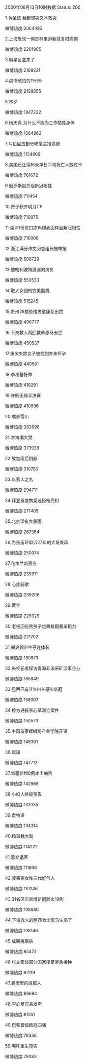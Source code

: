 2020年08月13日10时数据
Status: 200

1.黄圣依 我都想哭又不敢哭

微博热度:3064482

2.上海发现一例吉林来沪新冠复阳病例

微博热度:2201905

3.明星盲盒来了

微博热度:2199221

4.虞书欣拍的THE9

微博热度:2198855

5.林夕

微博热度:1847222

6.杨天真 为什么不能为工作牺牲身体

微博热度:1664962

7.斗鱼回应部分吃播主播浪费

微博热度:1154809

8.美国已连续16天单日平均死亡人数过千

微博热度:761672

9.俄罗斯副总理新冠阳性

微博热度:711454

10.贺子秋齐明月CP

微博热度:710875

11.深圳1份进口冻鸡翅表面样品新冠阳性

微博热度:710008

12.浙江满分作文阅卷组长被举报

微博热度:586729

13.被哈利波特遗漏的演员

微博热度:550533

14.融入女团的完美翻跳

微博热度:515245

15.贵州28楼坠楼男童康复出院

微博热度:496777

16.下海救人两匹救命恩马去世

微博热度:450537

17.重庆失踪女子被找到并未怀孕

微博热度:449581

18.李准基好帅

微博热度:418291

19.许昕无缘半决赛

微博热度:410996

20.成都雪山

微博热度:383696

21.李海潮大哭

微博热度:373928

22.故宫雨后倒影

微博热度:310780

23.以家人之名

微博热度:294711

24.拜登首度携竞选搭档亮相

微博热度:271405

25.北京深夜大暴雨

微博热度:267364

26.为张玉环申诉27年的大哥发声

微博热度:250074

27.花木兰新预告

微博热度:239911

28.心疼骊歌

微博热度:239206

29.黄金

微博热度:229329

30.老板回应熊孩子尬舞扯翻翡翠柜台

微博热度:221702

31.郑爽领带牛仔连体装

微博热度:180873

32.央视记者探访青海非法采矿涉事企业

微博热度:165849

33.巴西已有11位州长感染新冠

微博热度:158007

34.检方通报李心草溺亡案件

微博热度:150573

35.中国首家螺蛳粉产业学院开课

微博热度:148301

36.琉璃

微博热度:147712

37.新疆新增8例本土病例

微博热度:142566

38.小妇人终极预告

微博热度:137035

39.食物语

微博热度:134314

40.杨幂魏大勋

微博热度:114222

41.思文退赛

微博热度:111606

42.凌霄家女性三代好气人

微博热度:110246

43.31省区市新增新冠肺炎19例

微博热度:108680

44.下海救人的两匹救命恩马生病了

微博热度:108146

45.成毅挑眉杀

微博热度:95472

46.张文宏谈部分国家疫苗紧急接种

微博热度:92119

47.暴雨里的成都人

微博热度:88694

48.李心草母亲发声

微博热度:81351

49.巴黎晋级欧冠四强

微博热度:79336

50.哪吒重生预告

微博热度:79083

